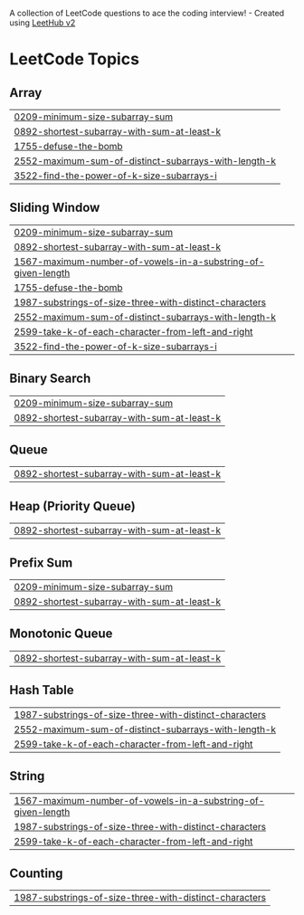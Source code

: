 A collection of LeetCode questions to ace the coding interview! - Created using [LeetHub v2](https://github.com/arunbhardwaj/LeetHub-2.0)
<!---LeetCode Topics Start-->
# LeetCode Topics
## Array
|  |
| ------- |
| [0209-minimum-size-subarray-sum](https://github.com/TarunCoder123/LeetCode/tree/master/0209-minimum-size-subarray-sum) |
| [0892-shortest-subarray-with-sum-at-least-k](https://github.com/TarunCoder123/LeetCode/tree/master/0892-shortest-subarray-with-sum-at-least-k) |
| [1755-defuse-the-bomb](https://github.com/TarunCoder123/LeetCode/tree/master/1755-defuse-the-bomb) |
| [2552-maximum-sum-of-distinct-subarrays-with-length-k](https://github.com/TarunCoder123/LeetCode/tree/master/2552-maximum-sum-of-distinct-subarrays-with-length-k) |
| [3522-find-the-power-of-k-size-subarrays-i](https://github.com/TarunCoder123/LeetCode/tree/master/3522-find-the-power-of-k-size-subarrays-i) |
## Sliding Window
|  |
| ------- |
| [0209-minimum-size-subarray-sum](https://github.com/TarunCoder123/LeetCode/tree/master/0209-minimum-size-subarray-sum) |
| [0892-shortest-subarray-with-sum-at-least-k](https://github.com/TarunCoder123/LeetCode/tree/master/0892-shortest-subarray-with-sum-at-least-k) |
| [1567-maximum-number-of-vowels-in-a-substring-of-given-length](https://github.com/TarunCoder123/LeetCode/tree/master/1567-maximum-number-of-vowels-in-a-substring-of-given-length) |
| [1755-defuse-the-bomb](https://github.com/TarunCoder123/LeetCode/tree/master/1755-defuse-the-bomb) |
| [1987-substrings-of-size-three-with-distinct-characters](https://github.com/TarunCoder123/LeetCode/tree/master/1987-substrings-of-size-three-with-distinct-characters) |
| [2552-maximum-sum-of-distinct-subarrays-with-length-k](https://github.com/TarunCoder123/LeetCode/tree/master/2552-maximum-sum-of-distinct-subarrays-with-length-k) |
| [2599-take-k-of-each-character-from-left-and-right](https://github.com/TarunCoder123/LeetCode/tree/master/2599-take-k-of-each-character-from-left-and-right) |
| [3522-find-the-power-of-k-size-subarrays-i](https://github.com/TarunCoder123/LeetCode/tree/master/3522-find-the-power-of-k-size-subarrays-i) |
## Binary Search
|  |
| ------- |
| [0209-minimum-size-subarray-sum](https://github.com/TarunCoder123/LeetCode/tree/master/0209-minimum-size-subarray-sum) |
| [0892-shortest-subarray-with-sum-at-least-k](https://github.com/TarunCoder123/LeetCode/tree/master/0892-shortest-subarray-with-sum-at-least-k) |
## Queue
|  |
| ------- |
| [0892-shortest-subarray-with-sum-at-least-k](https://github.com/TarunCoder123/LeetCode/tree/master/0892-shortest-subarray-with-sum-at-least-k) |
## Heap (Priority Queue)
|  |
| ------- |
| [0892-shortest-subarray-with-sum-at-least-k](https://github.com/TarunCoder123/LeetCode/tree/master/0892-shortest-subarray-with-sum-at-least-k) |
## Prefix Sum
|  |
| ------- |
| [0209-minimum-size-subarray-sum](https://github.com/TarunCoder123/LeetCode/tree/master/0209-minimum-size-subarray-sum) |
| [0892-shortest-subarray-with-sum-at-least-k](https://github.com/TarunCoder123/LeetCode/tree/master/0892-shortest-subarray-with-sum-at-least-k) |
## Monotonic Queue
|  |
| ------- |
| [0892-shortest-subarray-with-sum-at-least-k](https://github.com/TarunCoder123/LeetCode/tree/master/0892-shortest-subarray-with-sum-at-least-k) |
## Hash Table
|  |
| ------- |
| [1987-substrings-of-size-three-with-distinct-characters](https://github.com/TarunCoder123/LeetCode/tree/master/1987-substrings-of-size-three-with-distinct-characters) |
| [2552-maximum-sum-of-distinct-subarrays-with-length-k](https://github.com/TarunCoder123/LeetCode/tree/master/2552-maximum-sum-of-distinct-subarrays-with-length-k) |
| [2599-take-k-of-each-character-from-left-and-right](https://github.com/TarunCoder123/LeetCode/tree/master/2599-take-k-of-each-character-from-left-and-right) |
## String
|  |
| ------- |
| [1567-maximum-number-of-vowels-in-a-substring-of-given-length](https://github.com/TarunCoder123/LeetCode/tree/master/1567-maximum-number-of-vowels-in-a-substring-of-given-length) |
| [1987-substrings-of-size-three-with-distinct-characters](https://github.com/TarunCoder123/LeetCode/tree/master/1987-substrings-of-size-three-with-distinct-characters) |
| [2599-take-k-of-each-character-from-left-and-right](https://github.com/TarunCoder123/LeetCode/tree/master/2599-take-k-of-each-character-from-left-and-right) |
## Counting
|  |
| ------- |
| [1987-substrings-of-size-three-with-distinct-characters](https://github.com/TarunCoder123/LeetCode/tree/master/1987-substrings-of-size-three-with-distinct-characters) |
<!---LeetCode Topics End-->